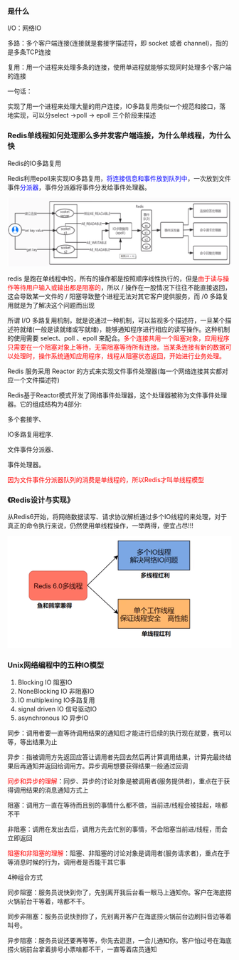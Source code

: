 ### 是什么

I/O：网络IO

多路：多个客户端连接(连接就是套接字描述符，即 socket 或者 channel)，指的是多条TCP连接

复用：用一个进程来处理多条的连接，使用单进程就能够实现同时处理多个客户端的连接

一句话：

实现了用一个进程来处理大量的用户连接，IO多路复用类似一个规范和接口，落地实现，可以分select ->poll -> epoll 三个阶段来描述

### Redis单线程如何处理那么多并发客户端连接，为什么单线程，为什么快

Redis的IO多路复用

Redis利用epoll来实现IO多路复用，<font color = 'blue'>将连接信息和事件放到队列中</font>，一次放到文件事件<font color = 'blue'>分派器</font>，事件分派器将事件分发给事件处理器。

![](images/1.IO多路复用.png)

redis 是跑在单线程中的，所有的操作都是按照顺序线性执行的，但是<font color = 'red'>由于读与操作等待用户输入或输出都是阻塞的</font>，所以 / 操作在一股情况下往往不能直接返回，这会导致某一文件的 / 阳塞导致整个进程无法对其它客户提供服务，而 /0 多路复用就是为了解决这个问题而出现

所谓 I/O 多路复用机制，就是说通过一种机制，可以监视多个描述符，一旦某个描述符就绪(一般是读就绪或写就绪)，能够通知程序进行相应的读写操作。这种机制的使用需要 select、poll 、epoll 来配合。<font color = 'red'>多个连接共用一个阻塞对象，应用程序只需要在一个阻塞对象上等待，无需阻塞等待所有连接。当某条连接有新的数据可以处理时，操作系统通知应用程序，线程从阻塞状态返回，开始进行业务处理。</font>

Redis 服务采用 Reactor 的方式来实现文件事件处理器(每一个网络连接其实都对应一个文件描述符)

Redis基于Reactor模式开发了网络事件处理器，这个处理器被称为文件事件处理器。它的组成结构为4部分:

多个套接字、

IO多路复用程序.

文件事件分派器、

事件处理器。

<font color = 'red'>因为文件事件分派器队列的消费是单线程的，所以Redis才叫单线程模型</font>



### 《Redis设计与实现》

从Redis6开始，将网络数据读写、请求协议解析通过多个IO线程的来处理，对于真正的命令执行来说，仍然使用单线程操作，一举两得，便宜占尽!!!

![](images/2.Redis6.png)

### Unix网络编程中的五种IO模型

1. Blocking IO 阻塞IO
2. NoneBlocking IO 非阻塞IO
3. IO multiplexing IO多路复用
4. signal driven IO 信号驱动IO
5. asynchronous IO 异步IO

同步：调用者要一直等待调用结果的通知后才能进行后续的执行现在就要，我可以等，等出结果为止

异步：指被调用方先返回应答让调用者先回去然后再计算调用结果，计算完最终结果后再通知并返回给调用方。异步调用想要获得结果一般通过回调

<font color = 'red'>同步和异步的理解</font>：同步、异步的讨论对象是被调用者(服务提供者)，重点在于获得调用结果的消息通知方式上

阻塞：调用方一直在等待而且别的事情什么都不做，当前进/线程会被挂起，啥都不干

非阻塞：调用在发出去后，调用方先去忙别的事情，不会阻塞当前进/线程，而会立即返回

<font color = 'red'>阻塞和非阻塞的理解</font>：阻塞、非阻塞的讨论对象是调用者(服务请求者)，重点在于等消息时候的行为，调用者是否能干其它事

4种组合方式

同步阻塞：服务员说快到你了，先别离开我后台看一眼马上通知你。客户在海底捞火锅前台干等着，啥都不干。

同步非阻塞：服务员说快到你了，先别离开客户在海底捞火锅前台边刷抖音边等着叫号。

异步阻塞：服务员说还要再等等，你先去逛逛，一会儿通知你。客户怕过号在海底捞火锅前台拿着排号小票啥都不干，一直等着店员通知



